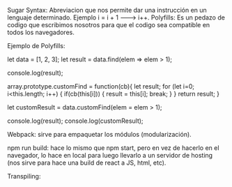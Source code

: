 Sugar Syntax: Abreviacion que nos permite dar una instrucción en un lenguaje determinado. Ejemplo i = i + 1 ---> i++.
Polyfills: Es un pedazo de codigo que escribimos nosotros para que el codigo sea compatible en todos los navegadores.

Ejemplo de Polyfills:

let data = [1, 2, 3];
let result = data.find(elem => elem > 1);

console.log(result);

array.prototype.customFind = function(cb){
    let result;
    for (let i=0; i<this.length; i++) {
        if(cb(this[i])) {
            result = this[i];
            break;
        }
    }
    return result;
}

let customResult = data.customFind(elem = elem > 1);

console.log(result);
console.log(customResult);


Webpack: sirve para empaquetar los módulos (modularización).

npm run build: hace lo mismo que npm start, pero en vez de hacerlo en el navegador, lo hace en local para luego llevarlo a un servidor de hosting (nos sirve para hace una build de react a JS, html, etc).

Transpiling: 